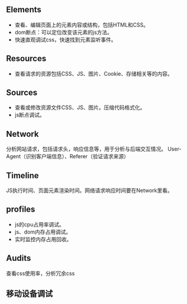 ## Elements

- 查看、编辑页面上的元素内容或结构，包括HTML和CSS。
- dom断点：可以定位改变该元素的js方法。
- 快速直观调试css，快速找到元素监听事件。

## Resources

- 查看请求的资源包括CSS、JS、图片、Cookie、存储相关等的内容。

## Sources

- 查看或修改资源文件CSS、JS、图片。压缩代码格式化。
- js断点调试。

## Network

分析网站请求，包括请求头，响应信息等，用于分析与后端交互情况。
User-Agent（识别客户端信息）、Referer（验证请求来源）

## Timeline

JS执行时间、页面元素渲染时间。网络请求响应时间要在Network里看。

## profiles

- js的cpu占用率调试。
- js、dom内存占用调试。
- 实时监控内存占用回收。

## Audits

查看css使用率，分析冗余css

## 移动设备调试